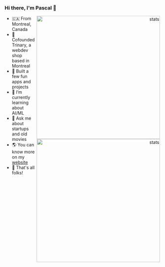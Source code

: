### Hi there, I'm Pascal 👋

<a href="#" align="right">
  <picture>
    <source
      srcset="https://github-readme-stats.vercel.app/api?username=milhouse1337&show_icons=true&theme=dark&hide_rank=true&include_all_commits=true&show=prs_merged" media="(prefers-color-scheme: dark), (prefers-color-scheme: no-preference)"
    />
    <source
      srcset="https://github-readme-stats.vercel.app/api?username=milhouse1337&show_icons=true&theme=light&hide_rank=true&include_all_commits=true&show=prs_merged" media="(prefers-color-scheme: light)"
    />
    <img align="right" alt="stats" width="400px"/>
  </picture>
  <picture>
    <source
      srcset="https://github-readme-stats.vercel.app/api/top-langs/?username=milhouse1337&theme=dark&layout=compact" media="(prefers-color-scheme: dark), (prefers-color-scheme: no-preference)"
    />
    <source
      srcset="https://github-readme-stats.vercel.app/api/top-langs/?username=milhouse1337&theme=light&layout=compact" media="(prefers-color-scheme: light)"
    />
    <img align="right" alt="stats" width="400px"/>
  </picture>
</a>

- 🇨🇦 From Montreal, Canada
- 🎉 Cofounded Trinary, a webdev shop based in Montreal
- 🚜 Built a few fun apps and projects
- 🌱 I’m currently learning about AI/ML
- 💬 Ask me about startups and old movies
- 🌎 You can know more on my [website](https://pascalmeunier.info/)
- 🥕 That's all folks!

<!--
**milhouse1337/milhouse1337** is a ✨ _special_ ✨ repository because its `README.md` (this file) appears on your GitHub profile.

Here are some ideas to get you started:

- 🔭 I’m currently working on ...
- 🌱 I’m currently learning ...
- 👯 I’m looking to collaborate on ...
- 🤔 I’m looking for help with ...
- 💬 Ask me about ...
- 📫 How to reach me: ...
- 😄 Pronouns: ...
- ⚡ Fun fact: ...
-->
